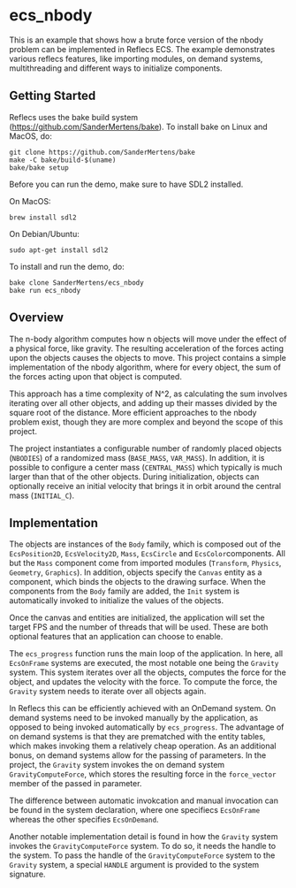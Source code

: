 # ecs_nbody
This is an example that shows how a brute force version of the nbody problem can be implemented in Reflecs ECS. The example demonstrates various reflecs features, like importing modules, on demand systems, multithreading and different ways to initialize components.

## Getting Started
Reflecs uses the bake build system (https://github.com/SanderMertens/bake). To install bake on Linux and MacOS, do:

```
git clone https://github.com/SanderMertens/bake
make -C bake/build-$(uname)
bake/bake setup
```

Before you can run the demo, make sure to have SDL2 installed.

On MacOS:

```
brew install sdl2
```

On Debian/Ubuntu:

```
sudo apt-get install sdl2
```

To install and run the demo, do:

```
bake clone SanderMertens/ecs_nbody
bake run ecs_nbody
```

## Overview
The n-body algorithm computes how n objects will move under the effect of a physical force, like gravity. The resulting acceleration of the forces acting upon the objects causes the objects to move. This project contains a simple implementation of the nbody algorithm, where for every object, the sum of the forces acting upon that object is computed. 

This approach has a time complexity of N^2, as calculating the sum involves iterating over all other objects, and adding up their masses divided by the square root of the distance. More efficient approaches to the nbody problem exist, though they are more complex and beyond the scope of this project.

The project instantiates a configurable number of randomly placed objects (`NBODIES`) of a randomized mass (`BASE_MASS`, `VAR_MASS`). In addition, it is possible to configure a center mass (`CENTRAL_MASS`) which typically is much larger than that of the other objects. During initialization, objects can optionally receive an initial velocity that brings it in orbit around the central mass (`INITIAL_C`).

## Implementation
The objects are instances of the `Body` family, which is composed out of the `EcsPosition2D`, `EcsVelocity2D`, `Mass`, `EcsCircle` and `EcsColor`components. All but the `Mass` component come from imported modules (`Transform`, `Physics`, `Geometry`, `Graphics`). In addition, objects specify the `Canvas` entity as a component, which binds the objects to the drawing surface. When the components from the `Body` family are added, the `Init` system is automatically invoked to initialize the values of the objects.

Once the canvas and entities are initialized, the application will set the target FPS and the number of threads that will be used. These are both optional features that an application can choose to enable.

The `ecs_progress` function runs the main loop of the application. In here, all `EcsOnFrame` systems are executed, the most notable one being the `Gravity` system. This system iterates over all the objects, computes the force for the object, and updates the velocity with the force. To compute the force, the `Gravity` system needs to iterate over all objects again. 

In Reflecs this can be efficiently achieved with an OnDemand system. On demand systems need to be invoked manually by the application, as opposed to being invoked automatically by `ecs_progress`. The advantage of on demand systems is that they are prematched with the entity tables, which makes invoking them a relatively cheap operation. As an additional bonus, on demand systems allow for the passing of parameters. In the project, the `Gravity` system invokes the on demand system `GravityComputeForce`, which stores the resulting force in the `force_vector` member of the passed in parameter. 

The difference between automatic invokcation and manual invocation can be found in the system declaration, where one specifiecs `EcsOnFrame` whereas the other specifies `EcsOnDemand`.

Another notable implementation detail is found in how the `Gravity` system invokes the `GravityComputeForce` system. To do so, it needs the handle to the system. To pass the handle of the `GravityComputeForce` system to the `Gravity` system, a special `HANDLE` argument is provided to the system signature.
